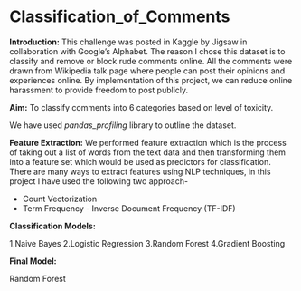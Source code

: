 # Classification_of_Comments #

**Introduction:** This challenge was posted in Kaggle by Jigsaw in collaboration with Google’s Alphabet. The reason I chose this dataset is to classify and remove or block rude comments online. All the comments were drawn from Wikipedia talk page where people can post their opinions and experiences online. By implementation of this project, we can reduce online harassment to provide freedom to post publicly.

**Aim:** To classify comments into 6 categories based on level of toxicity.

We have used _pandas_profiling_ library to outline the dataset.

**Feature Extraction:** We performed feature extraction which is the process of taking out a list of words from the text data and then transforming them into a feature set which would be used as predictors for classification. There are many ways to extract features using NLP techniques, in this project I have used the following two approach-
* Count Vectorization
* Term Frequency - Inverse Document Frequency (TF-IDF)

**Classification Models:**

1.Naive Bayes
2.Logistic Regression
3.Random Forest
4.Gradient Boosting

**Final Model:**

Random Forest
